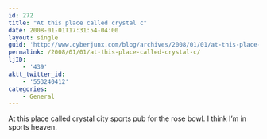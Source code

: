 ```yaml
---
id: 272
title: "At this place called crystal c"
date: 2008-01-01T17:31:54-04:00
layout: single
guid: 'http://www.cyberjunx.com/blog/archives/2008/01/01/at-this-place-called-crystal-c/'
permalink: /2008/01/01/at-this-place-called-crystal-c/
ljID:
    - '439'
aktt_twitter_id:
    - '553240412'
categories:
    - General
---
```


At this place called crystal city sports pub for the rose bowl. I think I’m in sports heaven.